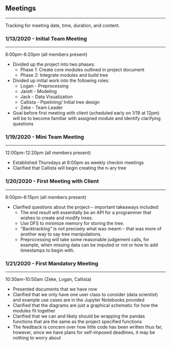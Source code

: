 ## Meetings
-----------
Tracking for meeting date, time, duration, and content.

### 1/13/2020 - Initial Team Meeting
------------------------------------
6:00pm-6:20pm (all members present)
* Divided up the project into two phases:
  * Phase 1: Create core modules outlined in project document
  * Phase 2: Integrate modules and build tree
* Divided up initial work into the following roles:
  * Logan - Preprocessing
  * Jarett - Modeling
  * Jack - Data Visualization
  * Callista - Pipelining/ Initial tree design
  * Zeke - Team Leader
* Goal before first meeting with client (scheduled early on 1/19 at 12pm) will be to become familiar with assigned module and identify clarifying questions

### 1/19/2020 - Mini Team Meeting
---------------------------------
12:00pm-12:20pm (all members present)
* Established Thursdays at 6:00pm as weekly checkin meetings
* Clarified that Callista will begin creating the n-ary tree

### 1/20/2020 - First Meeting with Client
-----------------------------------------
6:00pm-6:15pm (all members present)
* Clarified questions about the project-- important takeaways included:
    * The end result will essentially be an API for a programmer that wishes to create and modify trees.
    * Use DFS to minimize memory for storing the tree.
    * "Backtracking" is not precisely what was meant-- that was more of another way to say tree manipulations.
    * Preprocessing will take some reasonable judgement calls, for example, when missing data can be imputed or not or how to add timestamps to begin with.

### 1/21/2020 - First Mandatory Meeting
---------------------------------------
10:30am-10:50am (Zeke, Logan, Callista)
* Presented documents that we have now
* Clarified that we only have one user class to consider (data scientist) and example use cases are in the Jupyter Notebooks provided
* Clarified that the diagrams are just a graphical schematic for how the modules fit together
* Clarified that we can and likely should be wrapping the pandas functions that are the same as the project specified functions
* The feedback is concern over how little code has been written thus far, however, since we have plans for self-imposed deadlines, it may be nothing to worry about
